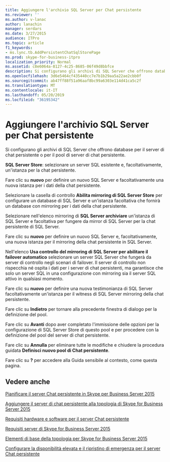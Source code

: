```yaml
---
title: Aggiungere l'archivio SQL Server per Chat persistente
ms.reviewer: ''
ms.author: v-lanac
author: lanachin
manager: serdars
ms.date: 3/27/2015
audience: ITPro
ms.topic: article
f1_keywords:
- ms.lync.tb.AddPersistentChatSqlStorePage
ms.prod: skype-for-business-itpro
localization_priority: Normal
ms.assetid: c8e6064a-8127-4c25-8685-06f49d8bbfce
description: Si configurano gli archivi di SQL Server che offrono database per il server di chat persistente o per il pool di server di chat persistente.
ms.openlocfilehash: 3d6e5464cf435440cc7e7b1b29aa5a22ae2cbb0f
ms.sourcegitcommit: ab47ff88f51a96aaf8bc99a6303e114d41ca5c2f
ms.translationtype: MT
ms.contentlocale: it-IT
ms.lasthandoff: 05/20/2019
ms.locfileid: "36195342"
---
```

# <a name="add-persistent-chat-sql-server-store"></a>Aggiungere l'archivio SQL Server per Chat persistente
 
Si configurano gli archivi di SQL Server che offrono database per il server di chat persistente o per il pool di server di chat persistente.
  
 **SQL Server Store**: selezionare un server SQL esistente e, facoltativamente, un'istanza per la chat persistente.
  
Fare clic su **nuovo** per definire un nuovo SQL Server e facoltativamente una nuova istanza per i dati della chat persistente.
  
Selezionare la casella di controllo **Abilita mirroring di SQL Server Store** per configurare un database di SQL Server e un'istanza facoltativa che fornirà un database con mirroring per i dati della chat persistente.
  
Selezionare nell'elenco mirroring di **SQL Server archiviare** un'istanza di SQL Server e facoltativa per fungere da mirror di SQL Server per la chat persistente di SQL Server.
  
Fare clic su **nuovo** per definire un nuovo SQL Server e, facoltativamente, una nuova istanza per il mirroring della chat persistente in SQL Server.
  
Nell'elenco **Usa controllo del mirroring di SQL Server per abilitare il failover automatico** selezionare un server SQL Server che fungerà da server di controllo negli scenari di failover. Il server di controllo non rispecchia né ospita i dati per i server di chat persistenti, ma garantisce che solo un server SQL in una configurazione con mirroring sia il server SQL attivo in qualsiasi momento.
  
Fare clic su **nuovo** per definire una nuova testimonianza di SQL Server facoltativamente un'istanza per il witness di SQL Server mirroring della chat persistente.
  
Fare clic su **Indietro** per tornare alla precedente finestra di dialogo per la definizione del pool.
  
Fare clic su **Avanti** dopo aver completato l'immissione delle opzioni per la configurazione di SQL Server Store di questo pool e per procedere con la definizione del pool del server di chat persistente.
  
Fare clic su **Annulla** per eliminare tutte le modifiche e chiudere la procedura guidata **Definisci nuovo pool di Chat persistente**.
  
Fare clic su **?** per accedere alla Guida sensibile al contesto, come questa pagina.
  
## <a name="see-also"></a>Vedere anche

[Pianificare il server Chat persistente in Skype per Business Server 2015](../../plan-your-deployment/persistent-chat-server/persistent-chat-server.md)
  
[Aggiungere il server di chat persistente alla topologia di Skype for Business Server 2015](../../deploy/deploy-persistent-chat-server/add-persistent-chat-server.md)
  
[Requisiti hardware e software per il server Chat persistente](../../plan-your-deployment/persistent-chat-server/hardware-and-software-requirements.md)
  
[Requisiti server di Skype for Business Server 2015](../../plan-your-deployment/requirements-for-your-environment/server-requirements.md)
  
[Elementi di base della topologia per Skype for Business Server 2015](../../plan-your-deployment/topology-basics/topology-basics.md)
  
[Configurare la disponibilità elevata e il ripristino di emergenza per il server Chat persistente](../../deploy/deploy-persistent-chat-server/configure-hadr-for-persistent-chat.md)
